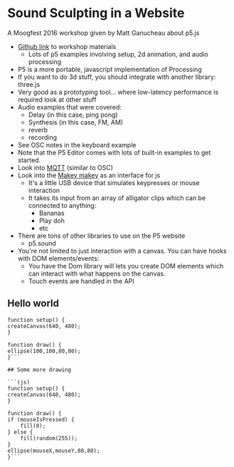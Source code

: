 Sound Sculpting in a Website
===========================
A Moogfest 2016 workshop given by Matt Ganucheau about p5.js


- [Github link](https://github.com/mganucheau/Sound-sculpting-with-p5.js) to workshop materials
    - Lots of p5 examples involving setup, 2d animation, and audio processing
- P5 is a more portable, javascript implementation of Processing
- If you want to do 3d stuff, you should integrate with another library: three.js
- Very good as a prototyping tool... where low-latency performance is required look at other stuff
- Audio examples that were covered:
    - Delay (in this case, ping pong)
    - Synthesis (in this case, FM, AM)
    - reverb
    - recording   
- See OSC notes in the keyboard example
- Note that the P5 Editor comes with lots of built-in examples to get started.
- Look into [MQTT](http://mqtt.org/) (similar to OSC)
- Look into the [Makey makey](http://www.makeymakey.com/) as an interface for js
    - It's a little USB device that simulates keypresses or mouse interaction
    - It takes its input from an array of alligator clips which can be connected to anything:
        - Bananas
        - Play doh
        - etc
- There are tons of other libraries to use on the P5 website
    - p5.sound
- You're not limited to just interaction with a canvas.  You can have hooks with DOM elements/events:
    - You have the Dom library will lets you create DOM elements which can interact with what happens on the canvas.
    - Touch events are handled in the API
   
## Hello world

```(javascript)
function setup() {
createCanvas(640, 480);
}

function draw() {
ellipse(100,100,80,80);
}```

## Some more drawing

```(js)
function setup() {
createCanvas(640, 480);
}

function draw() {
if (mouseIsPressed) {
    fill(0);
} else {
    fill(random(255));
}
ellipse(mouseX,mouseY,80,80);
}```
 